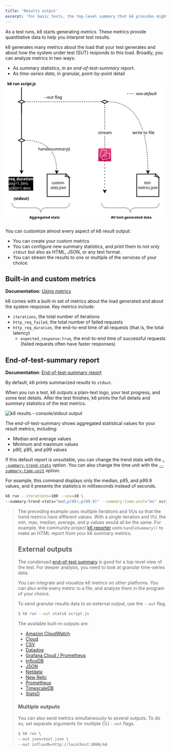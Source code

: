 ```yaml
---
title: 'Results output'
excerpt: 'For basic tests, the top-level summary that k6 provides might be enough. For detailed analysis, you can stream all data your test outputs to an external source.'
---
```


As a test runs, k6 starts generating _metrics_.
These metrics provide quantitative data to help you interpret test results.

k6 generates many metrics about the load that your test generates and about how the system under test (SUT) responds to this load.
Broadly, you can analyze metrics in two ways:
- As summary statistics, in an _end-of-test-summary_ report.
- As _time-series data_, in granular, point-by-point detail

![A diagram of the two broad ways to handle results: aggregated and granular](./images/k6-results-diagram.png)

You can customize almost every aspect of k6 result output:
- You can create your custom metrics
- You can configure new summary statistics, and print them to not only `stdout` but also as HTML, JSON, or any text format.
- You can stream the results to one or multiple of the services of your choice.

## Built-in and custom metrics

**Documentation:** [Using metrics](/using-k6/metrics)

k6 comes with a built-in set of metrics about the load generated and about the system response.
Key metrics include:
- `iterations`, the total number of iterations
- `http_req_failed`, the total number of failed requests
- `http_req_duration`, the end-to-end time of all requests (that is, the total latency)
   - `expected_response:true`, the end-to-end time of successful requests (failed requests often have faster responses)

## End-of-test-summary report

**Documentation**: [End-of-test-summary report](results-visualization/end-of-test-summary/)

By default, k6 prints summarized results to `stdout`.

When you run a test, k6 outputs a plain-text logo, your test progress, and some test details.
After the test finishes, k6 prints the full details and summary statistics of the test metrics.

![k6 results - console/stdout output](./images/k6-results-stdout.png)

The end-of-test-summary shows aggregated statistical values for your result metrics, including:
- Median and average values
- Minimum and maximum values
- p90, p95, and p99 values

If this default report is unsuitable, you can change the trend stats with
the [`--summary-trend-stats`](https://k6.io/docs/using-k6/k6-options/reference#summary-trend-stats) option.
You can also change the time unit with 
the [`--summary-time-unit`](/using-k6/k6-options/reference#summary-time-unit) option.

For example, this command displays only the median, p95, and p99.9 values,
and it presents the statistics in milliseconds instead of seconds.

```sh
k6 run --iterations=100 --vus=10 \
--summary-trend-stats="med,p(95),p(99.9)" --summary-time-unit="ms" script.js
```

<Blockquote mod="note" title="">

The preceding example uses multiple iterations and VUs so that the trend metrics have different values.
With a single iteration and VU, the min, max, median, average, and p values would all be the same.
For example, the community project [k6 reporter](https://github.com/benc-uk/k6-reporter) uses `handleSummary()` to make an HTML report from your k6 summary metrics.

## External outputs

The condensed [end-of-test summary](/results-visualization/end-of-test-summary) is good for a top-level view of the test.
For deeper analysis, you need to look at granular time-series data.

You can integrate and visualize k6 metrics on other platforms.
You can also write every metric to a file, and analyze them in the program of your choice.

To send granular results data to an external output, use the `--out` flag.

<CodeGroup labels={[]}>

```bash
$ k6 run --out statsd script.js
```

</CodeGroup>

The available built-in outputs are:

<Glossary>

- [Amazon CloudWatch](/results-visualization/amazon-cloudwatch)
- [Cloud](/results-visualization/cloud)
- [CSV](/results-visualization/csv)
- [Datadog](/results-visualization/datadog)
- [Grafana Cloud / Prometheus](/results-visualization/grafana-cloud)
- [InfluxDB](/results-visualization/influxdb-+-grafana)
- [JSON](/results-visualization/json)
- [Netdata](/results-visualization/netdata)
- [New Relic](/results-visualization/new-relic)
- [Prometheus](/results-visualization/prometheus)
- [TimescaleDB](/results-visualization/timescaledb)
- [StatsD](/results-visualization/statsd)

</Glossary>

### Multiple outputs

You can also send metrics simultaneously to several outputs.
To do so, set separate arguments for multiple CLI `--out` flags.

<CodeGroup labels={[]}>

```bash
$ k6 run \
--out json=test.json \
--out influxdb=http://localhost:8086/k6
```

</CodeGroup>
